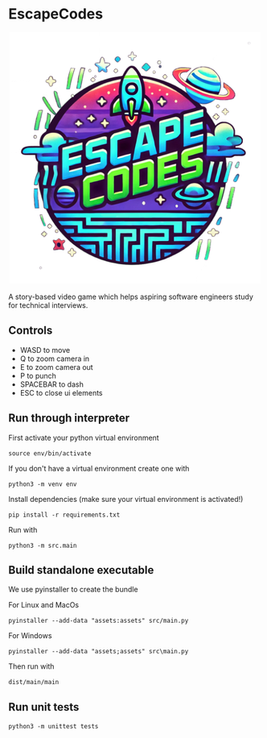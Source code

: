 # EscapeCodes

<div align="center"> 
 <img src="assets/images/logo.png" alt="EscapeCodes logo" width="500"/>
</div>

A story-based video game which helps aspiring software engineers study for technical interviews.

## Controls
 - WASD to move
 - Q to zoom camera in
 - E to zoom camera out
 - P to punch
 - SPACEBAR to dash
 - ESC to close ui elements

## Run through interpreter

First activate your python virtual environment

```
source env/bin/activate
```

If you don't have a virtual environment create one with

```
python3 -m venv env
```

Install dependencies (make sure your virtual environment is activated!)

```
pip install -r requirements.txt
```

Run with

```
python3 -m src.main
```

## Build standalone executable

We use pyinstaller to create the bundle

For Linux and MacOs
```
pyinstaller --add-data "assets:assets" src/main.py
```

For Windows
```
pyinstaller --add-data "assets;assets" src\main.py
```

Then run with
```
dist/main/main
```

## Run unit tests

```
python3 -m unittest tests
```